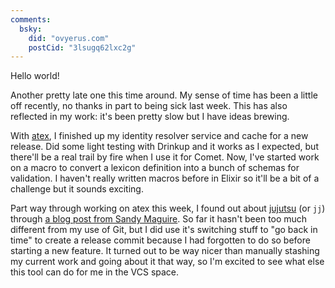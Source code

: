 ```yaml
---
comments:
  bsky:
    did: "ovyerus.com"
    postCid: "3lsugq62lxc2g"
---
```


Hello world!

Another pretty late one this time around. My sense of time has been a little off
recently, no thanks in part to being sick last week. This has also reflected in
my work: it's been pretty slow but I have ideas brewing.

With [atex](https://github.com/cometsh/atex), I finished up my identity resolver
service and cache for a new release. Did some light testing with Drinkup and it
works as I expected, but there'll be a real trail by fire when I use it for
Comet. Now, I've started work on a macro to convert a lexicon definition into a
bunch of schemas for validation. I haven't really written macros before in
Elixir so it'll be a bit of a challenge but it sounds exciting.

Part way through working on atex this week, I found out about
[jujutsu](https://jj-vcs.github.io/jj/latest/) (or `jj`) through
[a blog post from Sandy Maguire](https://reasonablypolymorphic.com/blog/jj-strategy/).
So far it hasn't been too much different from my use of Git, but I did use it's
switching stuff to "go back in time" to create a release commit because I had
forgotten to do so before starting a new feature. It turned out to be way nicer
than manually stashing my current work and going about it that way, so I'm
excited to see what else this tool can do for me in the VCS space.
